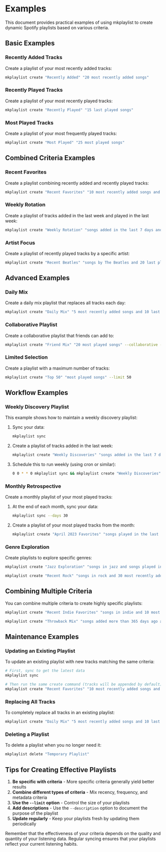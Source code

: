 # Examples

This document provides practical examples of using mkplaylist to create
dynamic Spotify playlists based on various criteria.

## Basic Examples

### Recently Added Tracks

Create a playlist of your most recently added tracks:

```bash
mkplaylist create "Recently Added" "20 most recently added songs"
```

### Recently Played Tracks

Create a playlist of your most recently played tracks:

```bash
mkplaylist create "Recently Played" "15 last played songs"
```

### Most Played Tracks

Create a playlist of your most frequently played tracks:

```bash
mkplaylist create "Most Played" "25 most played songs"
```

## Combined Criteria Examples

### Recent Favorites

Create a playlist combining recently added and recently played tracks:

```bash
mkplaylist create "Recent Favorites" "10 most recently added songs and 10 last played songs"
```

### Weekly Rotation

Create a playlist of tracks added in the last week and played in the last week:

```bash
mkplaylist create "Weekly Rotation" "songs added in the last 7 days and songs played in the last 7 days"
```

### Artist Focus

Create a playlist of recently played tracks by a specific artist:

```bash
mkplaylist create "Recent Beatles" "songs by The Beatles and 20 last played songs"
```

## Advanced Examples

### Daily Mix

Create a daily mix playlist that replaces all tracks each day:

```bash
mkplaylist create "Daily Mix" "5 most recently added songs and 10 last played songs" --replace
```

### Collaborative Playlist

Create a collaborative playlist that friends can add to:

```bash
mkplaylist create "Friend Mix" "20 most played songs" --collaborative --description "Our favorite tracks"
```

### Limited Selection

Create a playlist with a maximum number of tracks:

```bash
mkplaylist create "Top 50" "most played songs" --limit 50
```

## Workflow Examples

### Weekly Discovery Playlist

This example shows how to maintain a weekly discovery playlist:

1. Sync your data:
   ```bash
   mkplaylist sync
   ```

2. Create a playlist of tracks added in the last week:
   ```bash
   mkplaylist create "Weekly Discoveries" "songs added in the last 7 days" --replace --description "New tracks from the past week"
   ```

3. Schedule this to run weekly (using cron or similar):
   ```bash
   0 0 * * 0 mkplaylist sync && mkplaylist create "Weekly Discoveries" "songs added in the last 7 days" --replace
   ```

### Monthly Retrospective

Create a monthly playlist of your most played tracks:

1. At the end of each month, sync your data:
   ```bash
   mkplaylist sync --days 30
   ```

2. Create a playlist of your most played tracks from the month:
   ```bash
   mkplaylist create "April 2023 Favorites" "songs played in the last 30 days" --description "My most played tracks in April 2023"
   ```

### Genre Exploration

Create playlists to explore specific genres:

```bash
mkplaylist create "Jazz Exploration" "songs in jazz and songs played in the last 90 days"
```

```bash
mkplaylist create "Recent Rock" "songs in rock and 30 most recently added songs"
```

## Combining Multiple Criteria

You can combine multiple criteria to create highly specific playlists:

```bash
mkplaylist create "Recent Indie Favorites" "songs in indie and 10 most recently added songs and 10 last played songs"
```

```bash
mkplaylist create "Throwback Mix" "songs added more than 365 days ago and 20 most played songs"
```

## Maintenance Examples

### Updating an Existing Playlist

To update an existing playlist with new tracks matching the same criteria:

```bash
# First, sync to get the latest data
mkplaylist sync

# Then run the same create command (tracks will be appended by default)
mkplaylist create "Recent Favorites" "10 most recently added songs and 10 last played songs"
```

### Replacing All Tracks

To completely replace all tracks in an existing playlist:

```bash
mkplaylist create "Daily Mix" "5 most recently added songs and 10 last played songs" --replace
```

### Deleting a Playlist

To delete a playlist when you no longer need it:

```bash
mkplaylist delete "Temporary Playlist"
```

## Tips for Creating Effective Playlists

1. **Be specific with criteria** - More specific criteria generally yield better results
2. **Combine different types of criteria** - Mix recency, frequency, and metadata criteria
3. **Use the `--limit` option** - Control the size of your playlists
4. **Add descriptions** - Use the `--description` option to document the purpose of the playlist
5. **Update regularly** - Keep your playlists fresh by updating them periodically

Remember that the effectiveness of your criteria depends on the quality and
quantity of your listening data. Regular syncing ensures that your playlists
reflect your current listening habits.
